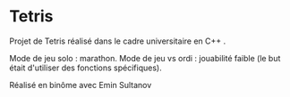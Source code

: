 # Tetris

Projet de Tetris réalisé dans le cadre universitaire en C++ .

Mode de jeu solo : marathon.
Mode de jeu vs ordi : jouabilité faible (le but était d'utiliser des fonctions spécifiques).

Réalisé en binôme avec Emin Sultanov
